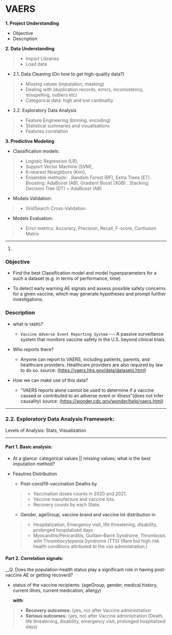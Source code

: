 # VAERS
__1. Project Understanding__ 
- Objective
- Description

__2. Data Understanding__ 
> - Import Libraries
> - Load data

- 2.1. Data Cleaning (On how to get high-quality data?) 
> - Missing values (imputation, masking)
> - Dealing with (duplication records, errors, inconsistency, misspelling, outliers etc)
> - Categorical data: high and low cardinality

- 2.2. Exploratory Data Analysis
> - Feature Engineering (binning, encoding)
> - Statistical summaries and visualisations
> - Features correlation

__3. Predictive Modeling__ 
 - Classification models: 
  > - Logistic Regression (LR), 
  > - Support Vector Machine (SVM), 
  > - K-nearest Neaighbors (Knn), 
  > - Ensemble methods: 
          . Random Forest (RF), Extra Trees (ET) 
          . Boosting: AdaBoost (AB), Gradient Boost (XGB)
          . Stacking: Decision Tree (DT) + AdaBoost (AB)

- Models Validation:
 > - GridSearch Cross-Validation
 
- Models Evaluation:
 > - Error metrics: Accuracy, Precision, Recall, F-score, Confusion Matrix

-----------------------------------------------------------------------------------------------------------------------
1.
### Objective
- Find the best Classification model and model hyperparameters for a such a dataset (e.g. in terms of performance, time)

- To detect early warning AE signals and assess possible safety concerns for a given vaccine, which may generate hypotheses and prompt further investigations.

### Description
- what is `VAERS`?
  - `Vaccine Adverse Event Reporting System` --- A passive surveillance system that monitors vaccine safety in the U.S. beyond       clinical trials.

- Who reports there? 
  - Anyone can report to VAERS, including patients, parents, and healthcare providers. Healthcare providers are also required       by law to do so. source: (https://vaers.hhs.gov/data/datasets.html)

- How we can make use of this data?
  - "VAERS reports alone cannot be used to determine if a vaccine caused or contributed to an adverse event or illness"(does       not infer causality) source: (https://wonder.cdc.gov/wonder/help/vaers.html)
  
------------------------------------------------

### 2.2. __Exploratory Data Analysis Framework:__ 

Levels of Analysis: Stats, Visualization

-----

#### Part 1. Basic analysis: 
 
- At a glance: categorical values || missing values; what is the best imputation method?

- Feautres Distribution

   - Post-covid19-vaccination Deaths by
   
    > - Vaccination doses counts in 2020 and 2021. 
    > - Vaccine manufacture and vaccine lots. 
    > - Recovery counts by each State. 

   
   - Gender, ageGroup, vaccine brand and vaccine lot distribution in 
   
    > - Hospitalization, Emergency visit, life threatening, disability, prolonged hospitalized days
    > - Myocarditis/Pericarditis, Guillain–Barré Syndrome, Thrombosis with Thrombocytopenia Syndrome (TTS) 
        (Rare but high risk health conditions attributed to the vax administration.)    


####  Part 2. Correlation signals: 

__Q. Does the population-health status play a significant role in having post-vaccine AE or getting recoverd?

   - status of the vaccine recipients:
     (ageGroup, gender, medical history, current illnes, current medication, allergy)
     
     __with__:

   > - __Recovery outcomes:__ (yes, no) after Vaccine administration
   > - __Serious outcomes:__ (yes, no) after Vaccine administration
        (Death, life threatening, disability, emergency visit, prolonged hospitalized days)

